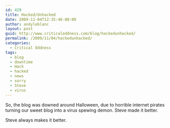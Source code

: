 ```yaml
---
id: 429
title: Hacked/Unhacked
date: 2009-11-04T12:35:46-08:00
author: andyleblanc
layout: post
guid: http://www.criticaloddness.com/blog/hackedunhacked/
permalink: /2009/11/04/hackedunhacked/
categories:
  - Critical Oddness
tags:
  - blog
  - downtime
  - Hack
  - hacked
  - news
  - sorry
  - Steve
  - virus
---
```

So, the blog was downed around Halloween, due to horrible internet pirates turning our sweet blog into a virus spewing demon. Steve made it better.

Steve always makes it better.